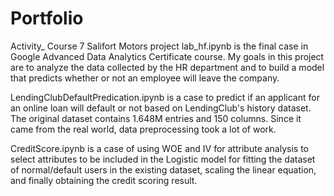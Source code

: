 # Portfolio
Activity_ Course 7 Salifort Motors project lab_hf.ipynb
is the final case in Google Advanced Data Analytics Certificate course. My goals in this project are to analyze the data collected by the HR department and to build a model that predicts whether or not an employee will leave the company.

LendingClubDefaultPredication.ipynb
is a case to predict if an applicant for an online loan will default or not based on LendingClub's history dataset. The original dataset contains 1.648M entries and 150 columns. Since it came from the real world, data preprocessing took a lot of work.

CreditScore.ipynb
is a case of using WOE and IV for attribute analysis to select attributes to be included in the Logistic model for fitting the dataset of normal/default users in the existing dataset, scaling the linear equation, and finally obtaining the credit scoring result.
